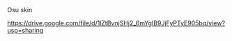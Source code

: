    Osu skin 
   
   https://drive.google.com/file/d/1lZtBvnjSHj2_6mYgIB9JjFyPTyE905bq/view?usp=sharing
